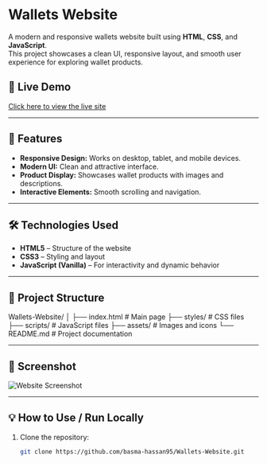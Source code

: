 # Wallets Website  

A modern and responsive wallets website built using **HTML**, **CSS**, and **JavaScript**.  
This project showcases a clean UI, responsive layout, and smooth user experience for exploring wallet products.

## 🚀 Live Demo  
[Click here to view the live site](https://basma-hassan95.github.io/Wallets-Website/)

---

## 📌 Features  
- **Responsive Design:** Works on desktop, tablet, and mobile devices.  
- **Modern UI:** Clean and attractive interface.  
- **Product Display:** Showcases wallet products with images and descriptions.  
- **Interactive Elements:** Smooth scrolling and navigation.  

---

## 🛠️ Technologies Used  
- **HTML5** – Structure of the website  
- **CSS3** – Styling and layout  
- **JavaScript (Vanilla)** – For interactivity and dynamic behavior  

---

## 📂 Project Structure  

Wallets-Website/
│
├── index.html # Main page
├── styles/ # CSS files
├── scripts/ # JavaScript files
├── assets/ # Images and icons
└── README.md # Project documentation


---

## 📸 Screenshot
![Website Screenshot](https://raw.githubusercontent.com/Basma-Hassan95/Wallets-Website/main/wallets-website.png)



---

## 💡 How to Use / Run Locally  
1. Clone the repository:  
   ```bash
   git clone https://github.com/basma-hassan95/Wallets-Website.git
